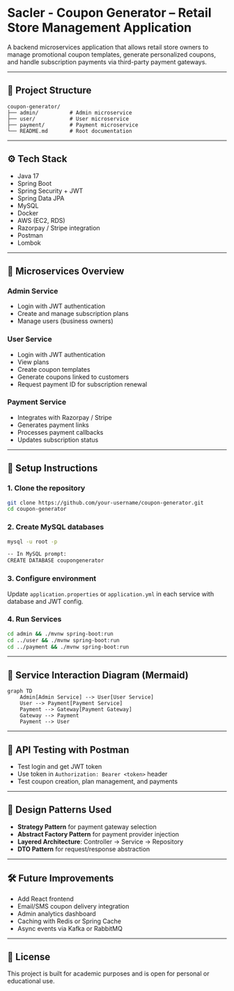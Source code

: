 # Sacler - Coupon Generator – Retail Store Management Application

A backend microservices application that allows retail store owners to manage promotional coupon templates, generate personalized coupons, and handle subscription payments via third-party payment gateways.

---

## 📁 Project Structure

```
coupon-generator/
├── admin/          # Admin microservice
├── user/           # User microservice
├── payment/        # Payment microservice
└── README.md       # Root documentation
```

---

## ⚙️ Tech Stack

- Java 17
- Spring Boot
- Spring Security + JWT
- Spring Data JPA
- MySQL
- Docker
- AWS (EC2, RDS)
- Razorpay / Stripe integration
- Postman
- Lombok

---

## 🧩 Microservices Overview

### Admin Service
- Login with JWT authentication
- Create and manage subscription plans
- Manage users (business owners)

### User Service
- Login with JWT authentication
- View plans
- Create coupon templates
- Generate coupons linked to customers
- Request payment ID for subscription renewal

### Payment Service
- Integrates with Razorpay / Stripe
- Generates payment links
- Processes payment callbacks
- Updates subscription status

---

## 🚀 Setup Instructions

### 1. Clone the repository
```bash
git clone https://github.com/your-username/coupon-generator.git
cd coupon-generator
```

### 2. Create MySQL databases
```bash
mysql -u root -p

-- In MySQL prompt:
CREATE DATABASE coupongenerator
```

### 3. Configure environment
Update `application.properties` or `application.yml` in each service with database and JWT config.

### 4. Run Services
```bash
cd admin && ./mvnw spring-boot:run
cd ../user && ./mvnw spring-boot:run
cd ../payment && ./mvnw spring-boot:run
```

---

## 🔗 Service Interaction Diagram (Mermaid)

```mermaid
graph TD
    Admin[Admin Service] --> User[User Service]
    User --> Payment[Payment Service]
    Payment --> Gateway[Payment Gateway]
    Gateway --> Payment
    Payment --> User
```

---

## 📮 API Testing with Postman
- Test login and get JWT token
- Use token in `Authorization: Bearer <token>` header
- Test coupon creation, plan management, and payments

---

## 🧠 Design Patterns Used

- **Strategy Pattern** for payment gateway selection
- **Abstract Factory Pattern** for payment provider injection
- **Layered Architecture**: Controller → Service → Repository
- **DTO Pattern** for request/response abstraction

---

## 🛠 Future Improvements

- Add React frontend
- Email/SMS coupon delivery integration
- Admin analytics dashboard
- Caching with Redis or Spring Cache
- Async events via Kafka or RabbitMQ

---

## 📄 License
This project is built for academic purposes and is open for personal or educational use.
